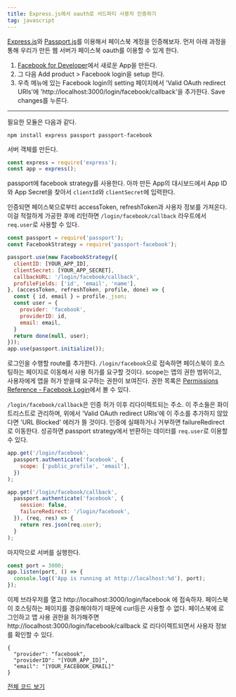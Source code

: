 ```yaml
---
title: Express.js에서 oauth로 서드파티 사용자 인증하기
tag: javascript
---
```


[Express.js](https://expressjs.com/)와 [Passport.js](http://passportjs.org/)를 이용해서 페이스북 계정을 인증해보자. 먼저 아래 과정을 통해 우리가 만든 웹 서버가 페이스북 oauth를 이용할 수 있게 한다.

1. [Facebook for Developer](https://developers.facebook.com)에서 새로운 App을 만든다.
2. 그 다음 Add product > Facebook login을 setup 한다.
3. 우측 메뉴에 있는 Facebook login의 setting 페이지에서 'Valid OAuth redirect URIs'에 'http://localhost:3000/login/facebook/callback'을 추가한다. Save changes를 누른다.

---

필요한 모듈은 다음과 같다.

```
npm install express passport passport-facebook
```

서버 객체를 만든다.

```js
const express = require('express');
const app = express();
```

passport에 facebook strategy를 사용한다. 아까 만든 App의 대시보드에서 App ID와 App Secret을 찾아서 `clientId`와 `clientSecret`에 입력한다.

인증되면 페이스북으로부터 accessToken, refreshToken과 사용자 정보를 가져온다. 이걸 적절하게 가공한 후에 리턴하면 `/login/facebook/callback` 라우트에서 `req.user`로 사용할 수 있다.

```js
const passport = require('passport');
const FacebookStrategy = require('passport-facebook');

passport.use(new FacebookStrategy({
  clientID: [YOUR_APP_ID],
  clientSecret: [YOUR_APP_SECRET],
  callbackURL: '/login/facebook/callback',
  profileFields: ['id', 'email', 'name'],
}, (accessToken, refreshToken, profile, done) => {
  const { id, email } = profile._json;
  const user = {
    provider: 'facebook',
    providerID: id,
    email: email,
  }
  return done(null, user);
}));
app.use(passport.initialize());
```

로그인을 수행할 route를 추가한다. `/login/facebook`으로 접속하면 페이스북이 호스팅하는 페이지로 이동해서 사용 허가를 요구할 것이다. scope는 앱의 권한 범위이고, 사용자에게 앱을 허가 받을때 요구하는 권한이 보여진다. 권한 목록은 [Permissions Reference - Facebook Login](https://developers.facebook.com/docs/facebook-login/permissions)에서 볼 수 있다.

`/login/facebook/callback`은 인증 허가 이후 리다이렉트되는 주소. 이 주소들은 화이트리스트로 관리하며, 위에서 'Valid OAuth redirect URIs'에 이 주소를 추가하지 않았다면 'URL Blocked' 에러가 뜰 것이다. 인증에 실패하거나 거부하면 failureRedirect로 이동한다. 성공하면 passport strategy에서 반환하는 데이터를 `req.user`로 이용할 수 있다.

```js
app.get('/login/facebook',
  passport.authenticate('facebook', {
    scope: ['public_profile', 'email'],
  })
);

app.get('/login/facebook/callback',
  passport.authenticate('facebook', {
    session: false,
    failureRedirect: '/login/facebook',
  }), (req, res) => {
    return res.json(req.user);
  }
);
```

마지막으로 서버를 실행한다.

```js
const port = 3000;
app.listen(port, () => {
  console.log(('App is running at http://localhost:%d'), port);
});
```

이제 브라우저를 열고 http://localhost:3000/login/facebook 에 접속하자. 페이스북이 호스팅하는 페이지를 경유해야하기 때문에 curl등은 사용할 수 없다. 페이스북에 로그인하고 앱 사용 권한을 허가해주면 http://localhost:3000/login/facebook/callback 로 리다이렉트되면서 사용자 정보를 확인할 수 있다.

```
{
  "provider": "facebook",
  "providerID": "[YOUR_APP_ID]",
  "email": "[YOUR_FACEBOOK_EMAIL]"
}
```

[전체 코드 보기](https://gist.github.com/pueue/00e22514b0e27812cf781d6ee0caa9e0)